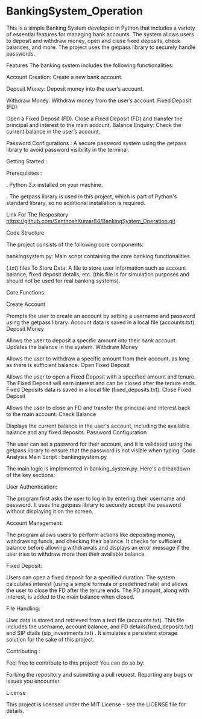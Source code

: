# BankingSystem_Operation

This is a simple Banking System developed in Python that includes a variety of essential features for managing bank accounts. The system allows users to deposit and withdraw money, open and close fixed deposits, check balances, and more. The project uses the getpass library to securely handle passwords.

Features The banking system includes the following functionalities:

Account Creation: Create a new bank account.

Deposit Money: Deposit money into the user’s account.

Withdraw Money: Withdraw money from the user’s account. Fixed Deposit (FD):

  Open a Fixed Deposit (FD).
  Close a Fixed Deposit (FD) and transfer the principal and interest to the main account.
Balance Enquiry: Check the current balance in the user’s account.

Password Configurations : A secure password system using the getpass library to avoid password visibility in the terminal.

Getting Started :

Prerequisites :

. Python 3.x installed on your machine.

. The getpass library is used in this project, which is part of Python's standard library, so no additional installation is required.

Link For The Respository
https://github.com/SanthoshKumar84/BankingSystem_Operation.git

Code Structure

The project consists of the following core components:

bankingsystem.py: Main script containing the core banking functionalities.

(.txt) files To Store Data: A file to store user information such as account balance, fixed deposit details, etc. (this file is for simulation purposes and should not be used for real banking systems).

Core Functions:

Create Account

 Prompts the user to create an account by setting a username and password using the getpass library.
 Account data is saved in a local file (accounts.txt).
Deposit Money

 Allows the user to deposit a specific amount into their bank account.
 Updates the balance in the system.
Withdraw Money

  Allows the user to withdraw a specific amount from their account, as long as there is sufficient balance.
Open Fixed Deposit

   Allows the user to open a Fixed Deposit with a specified amount and tenure.
   The Fixed Deposit will earn interest and can be closed after the tenure ends.
   Fixed Deposits data is saved in a local file (fixed_deposits.txt).
Close Fixed Deposit

  Allows the user to close an FD and transfer the principal and interest back to the main account.
Check Balance

  Displays the current balance in the user's account, including the available balance and any fixed deposits.
Password Configuration

  The user can set a password for their account, and it is validated using the getpass library to ensure that the password is not visible when typing.
Code Analysis Main Script : bankingsystem.py

The main logic is implemented in banking_system.py. Here's a breakdown of the key sections:

User Authentication:

The program first asks the user to log in by entering their username and password. It uses the getpass library to securely accept the password without displaying it on the screen.

Account Management:

The program allows users to perform actions like depositing money, withdrawing funds, and checking their balance. It checks for sufficient balance before allowing withdrawals and displays an error message if the user tries to withdraw more than their available balance.

Fixed Deposit:

Users can open a fixed deposit for a specified duration. The system calculates interest (using a simple formula or predefined rate) and allows the user to close the FD after the tenure ends. The FD amount, along with interest, is added to the main balance when closed.

File Handling:

User data is stored and retrieved from a text file (accounts.txt). This file includes the username, account balance, and FD details(fixed_deposits.txt) and SIP dtails (sip_investments.txt) . It simulates a persistent storage solution for the sake of this project.

Contributing :

Feel free to contribute to this project! You can do so by:

Forking the repository and submitting a pull request. Reporting any bugs or issues you encounter.

License

This project is licensed under the MIT License - see the LICENSE file for details.
